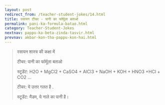 ```yaml
---
layout: post
redirect_from: /teacher-student-jokes/14.html
title: रसायन टीचर - पानी का फॉर्मूला बताओ
permalink: pani-ka-formula-batao.html
category: Teacher-Student-Jokes
nextnav: pappu-ka-beta-zinda-tasvir.html
prevnav: akbar-kon-tha-pappu-kon-hai.html
---
```

> रसायन शास्त्र की कक्षा में
> 
> टीचर: पानी का फॉर्मूला बताओ
> 
> स्टूडेंट: H2O + MgCl2 + CaSO4 + AlCl3 + NaOH + KOH + HNO3 +HCl + CO2 …
> 
> टीचर: ये उत्तर गलत है .
> 
> स्टूडेंट: मैडम, ये नाले का पानी है।
